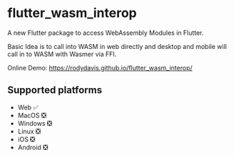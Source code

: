 # flutter_wasm_interop

A new Flutter package to access WebAssembly Modules in Flutter.

Basic Idea is to call into WASM in web directly and desktop and mobile will call in to WASM with Wasmer via FFI.

Online Demo: https://rodydavis.github.io/flutter_wasm_interop/

## Supported platforms

- Web ✅
- MacOS ❎
- Windows ❎
- Linux ❎
- iOS ❎
- Android ❎
